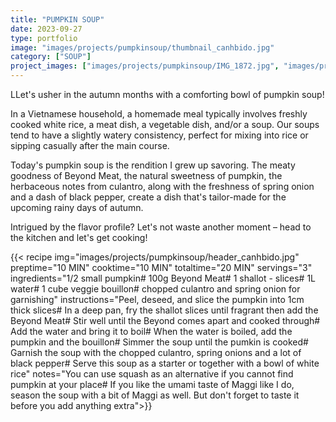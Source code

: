 ```yaml
---
title: "PUMPKIN SOUP"
date: 2023-09-27
type: portfolio
image: "images/projects/pumpkinsoup/thumbnail_canhbido.jpg"
category: ["SOUP"]
project_images: ["images/projects/pumpkinsoup/IMG_1872.jpg", "images/projects/pumpkinsoup/IMG_1876.jpg"]
---
```

LLet's usher in the autumn months with a comforting bowl of pumpkin soup!

In a Vietnamese household, a homemade meal typically involves freshly cooked white rice, a meat dish, a vegetable dish, and/or a soup. Our soups tend to have a slightly watery consistency, perfect for mixing into rice or sipping casually after the main course.

Today's pumpkin soup is the rendition I grew up savoring. The meaty goodness of Beyond Meat, the natural sweetness of pumpkin, the herbaceous notes from culantro, along with the freshness of spring onion and a dash of black pepper, create a dish that's tailor-made for the upcoming rainy days of autumn.

Intrigued by the flavor profile? Let's not waste another moment – head to the kitchen and let's get cooking!


{{< recipe 
img="images/projects/pumpkinsoup/header_canhbido.jpg"
preptime="10 MIN" 
cooktime="10 MIN" 
totaltime="20 MIN" 
servings="3" 
ingredients="1/2 small pumpkin# 100g Beyond Meat# 1 shallot - slices# 1L water# 1 cube veggie bouillon#  chopped culantro and spring onion for garnishing" 
instructions="Peel, deseed, and slice the pumpkin into 1cm thick slices# In a deep pan, fry the shallot slices until fragrant then add the Beyond Meat# Stir well until the Beyond comes apart and cooked through# Add the water and bring it to boil# When the water is boiled, add the pumpkin and the bouillon# Simmer the soup until the pumkin is cooked# Garnish the soup with the chopped culantro, spring onions and a lot of black pepper# Serve this soup as a starter or together with a bowl of white rice"
notes="You can use squash as an alternative if you cannot find pumpkin at your place# If you like the umami taste of Maggi like I do, season the soup with a bit of Maggi as well. But don't forget to taste it before you add anything extra">}}



